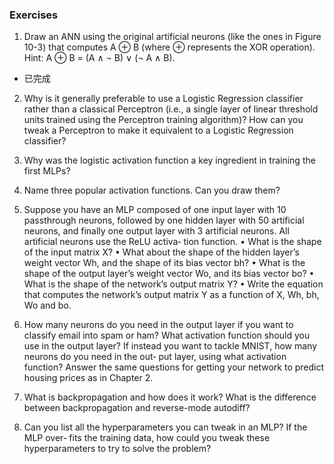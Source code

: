 ### Exercises

1. Draw an ANN using the original artificial neurons (like the ones in Figure 10-3) that computes A ⊕ B (where ⊕ represents the XOR operation). Hint: A ⊕ B = (A ∧ ¬ B) ∨ (¬ A ∧ B).
- 已完成

2. Why is it generally preferable to use a Logistic Regression classifier rather than a classical Perceptron (i.e., a single layer of linear threshold units trained using the Perceptron training algorithm)? How can you tweak a Perceptron to make it equivalent to a Logistic Regression classifier?


3. Why was the logistic activation function a key ingredient in training the first MLPs?


4. Name three popular activation functions. Can you draw them?


5. Suppose you have an MLP composed of one input layer with 10 passthrough neurons, followed by one hidden layer with 50 artificial neurons, and finally one output layer with 3 artificial neurons. All artificial neurons use the ReLU activa‐ tion function.
• What is the shape of the input matrix X?
• What about the shape of the hidden layer’s weight vector Wh, and the shape of
its bias vector bh?
• What is the shape of the output layer’s weight vector Wo, and its bias vector bo?
• What is the shape of the network’s output matrix Y?
• Write the equation that computes the network’s output matrix Y as a function of X, Wh, bh, Wo and bo.


6. How many neurons do you need in the output layer if you want to classify email into spam or ham? What activation function should you use in the output layer? If instead you want to tackle MNIST, how many neurons do you need in the out‐ put layer, using what activation function? Answer the same questions for getting your network to predict housing prices as in Chapter 2.


7. What is backpropagation and how does it work? What is the difference between backpropagation and reverse-mode autodiff?


8. Can you list all the hyperparameters you can tweak in an MLP? If the MLP over‐ fits the training data, how could you tweak these hyperparameters to try to solve the problem?



